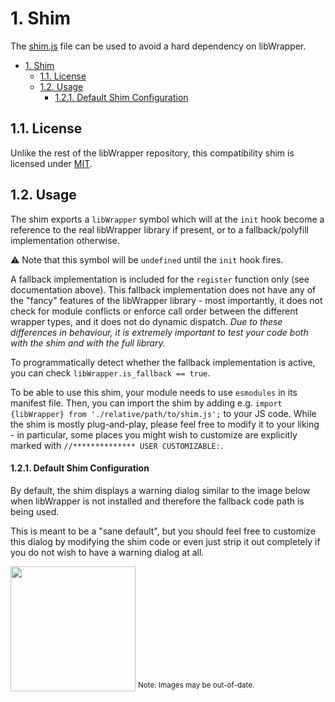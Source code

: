 # 1. Shim

The [shim.js](shim.js) file can be used to avoid a hard dependency on libWrapper.

- [1. Shim](#1-shim)
  - [1.1. License](#11-license)
  - [1.2. Usage](#12-usage)
      - [1.2.1. Default Shim Configuration](#121-default-shim-configuration)

## 1.1. License

Unlike the rest of the libWrapper repository, this compatibility shim is licensed under [MIT](LICENSE).

## 1.2. Usage

The shim exports a `libWrapper` symbol which will at the `init` hook become a reference to the real libWrapper library if present, or to a fallback/polyfill implementation otherwise.

⚠ Note that this symbol will be `undefined` until the `init` hook fires.

A fallback implementation is included for the `register` function only (see documentation above). This fallback implementation does not have any of the "fancy" features of the libWrapper library - most importantly, it does not check for module conflicts or enforce call order between the different wrapper types, and it does not do dynamic dispatch. *Due to these differences in behaviour, it is extremely important to test your code both with the shim and with the full library.*

To programmatically detect whether the fallback implementation is active, you can check `libWrapper.is_fallback == true`.

To be able to use this shim, your module needs to use `esmodules` in its manifest file. Then, you can import the shim by adding e.g. `import {libWrapper} from './relative/path/to/shim.js';` to your JS code. While the shim is mostly plug-and-play, please feel free to modify it to your liking - in particular, some places you might wish to customize are explicitly marked with `//************** USER CUSTOMIZABLE:`.

#### 1.2.1. Default Shim Configuration

By default, the shim displays a warning dialog similar to the image below when libWrapper is not installed and therefore the fallback code path is being used.

This is meant to be a "sane default", but you should feel free to customize this dialog by modifying the shim code or even just strip it out completely if you do not wish to have a warning dialog at all.

<img src="https://raw.githubusercontent.com/ruipin/fvtt-lib-wrapper/d54d5d8c5adbd34bc65396c31f042f3f9d8d6a24/example_warning_dialog.png" width="200">
<sup>Note: Images may be out-of-date.</sup>